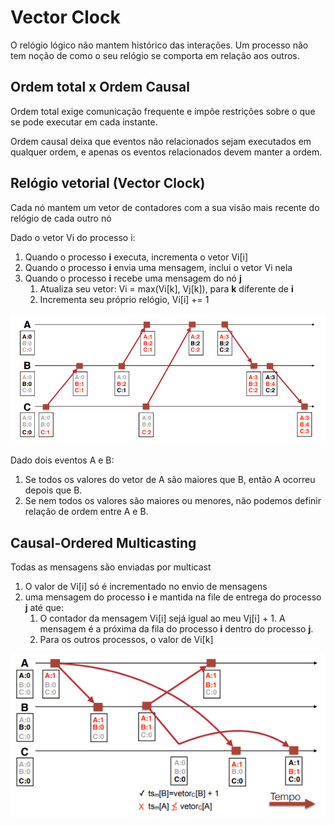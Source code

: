# Vector Clock

O relógio lógico não mantem histórico das interações. Um processo não tem noção de como o seu relógio se comporta em relação aos outros.

## Ordem total x Ordem Causal

Ordem total exige comunicação frequente e impõe restrições sobre o que se pode executar em cada instante.

Ordem causal deixa que eventos não relacionados sejam executados em qualquer ordem, e apenas os eventos relacionados devem manter a ordem.

## Relógio vetorial (Vector Clock)

Cada nó mantem um vetor de contadores com a sua visão mais recente do relógio de cada outro nó

Dado o vetor Vi do processo i:
1. Quando o processo **i** executa, incrementa o vetor Vi[i]
2. Quando o processo **i** envia uma mensagem, inclui o vetor Vi nela
3. Quando o processo **i** recebe uma mensagem do nó **j**
   1. Atualiza seu vetor: Vi = max(Vi[k], Vj[k]), para **k** diferente de **i**
   2. Incrementa seu próprio relógio, Vi[i] += 1

<img src="imgs/vectorclock.png">

Dado dois eventos A e B:
1. Se todos os valores do vetor de A são maiores que B, então A ocorreu depois que B.
2. Se nem todos os valores são maiores ou menores, não podemos definir relação de ordem entre A e B.

## Causal-Ordered Multicasting

Todas as mensagens são enviadas por multicast

1. O valor de Vi[i] só é incrementado no envio de mensagens
2. uma mensagem do processo **i** e mantida na file de entrega do processo **j** até que:
   1. O contador da mensagem Vi[i] sejá igual ao meu Vj[i] + 1. A mensagem é a próxima da fila do processo **i** dentro do processo **j**.
   2. Para os outros processos, o valor de Vi[k]


<img src="imgs/multicastvectorclock.png">